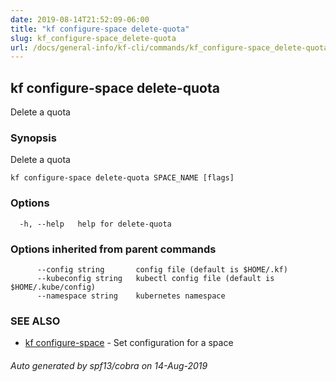 ```yaml
---
date: 2019-08-14T21:52:09-06:00
title: "kf configure-space delete-quota"
slug: kf_configure-space_delete-quota
url: /docs/general-info/kf-cli/commands/kf_configure-space_delete-quota/
---
```

## kf configure-space delete-quota

Delete a quota

### Synopsis

Delete a quota

```
kf configure-space delete-quota SPACE_NAME [flags]
```

### Options

```
  -h, --help   help for delete-quota
```

### Options inherited from parent commands

```
      --config string       config file (default is $HOME/.kf)
      --kubeconfig string   kubectl config file (default is $HOME/.kube/config)
      --namespace string    kubernetes namespace
```

### SEE ALSO

* [kf configure-space](/docs/general-info/kf-cli/commands/kf_configure-space/)	 - Set configuration for a space

###### Auto generated by spf13/cobra on 14-Aug-2019
